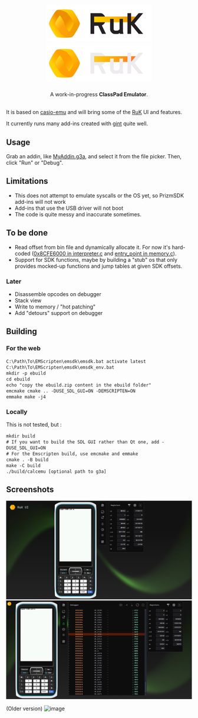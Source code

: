 <h1 align="center">
  <img src="ruk-ui/docs/res/RuK.png#gh-light-mode-only" width="288px"/><br/>
  <img src="ruk-ui/docs/res/RuK_dark.png#gh-dark-mode-only" width="288px"/><br/>
</h1>
<p align="center">A work-in-progress <b>ClassPad Emulator</b>.<br/><br/>

It is based on [casio-emu](https://github.com/Heath123/casio-emu) and will bring some of the [RuK](https://github.com/TheRainbowPhoenix/RuK) UI and features.

It currently runs many add-ins created with [gint](https://gitea.planet-casio.com/Lephenixnoir/gint) quite well.

## Usage

Grab an addin, like [MyAddin.g3a](ebuild/MyAddin.g3a), and select it from the file picker. Then, click "Run" or "Debug".

## Limitations
- This does not attempt to emulate syscalls or the OS yet, so PrizmSDK add-ins will not work
- Add-ins that use the USB driver will not boot
- The code is quite messy and inaccurate sometimes.

## To be done
- Read offset from bin file and dynamically allocate it. For now it's hard-coded ([0x8CFE6000 in interpreter.c](src/interpreter.c) and [entry_point in memory.c](src/memory/memory.c)).
- Support for SDK functions, maybe by building a "stub" os that only provides mocked-up functions and jump tables at given SDK offsets.

### Later
- Disassemble opcodes on debugger
- Stack view
- Write to memory / "hot patching"
- Add "detours" support on debugger

## Building

### For the web

```
C:\Path\To\EMScripten\emsdk\emsdk.bat activate latest
C:\Path\To\EMScripten\emsdk\emsdk_env.bat
mkdir -p ebuild  
cd ebuild
echo "copy the ebuild.zip content in the ebuild folder"
emcmake cmake .. -DUSE_SDL_GUI=ON -DEMSCRIPTEN=ON
emmake make -j4
```

### Locally 

This is not tested, but :

```
mkdir build
# If you want to build the SDL GUI rather than Qt one, add -DUSE_SDL_GUI=ON
# For the Emscripten build, use emcmake and emmake
cmake . -B build
make -C build
./build/calcemu [optional path to g3a]
```

## Screenshots

![image](docs/simple.png)
![image](docs/full_beta.png)

(Older version)
![image](https://github.com/user-attachments/assets/e7284885-cf0b-4e70-a952-61d248b514a7)

